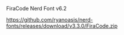 FiraCode Nerd Font v6.2

https://github.com/ryanoasis/nerd-fonts/releases/download/v3.3.0/FiraCode.zip